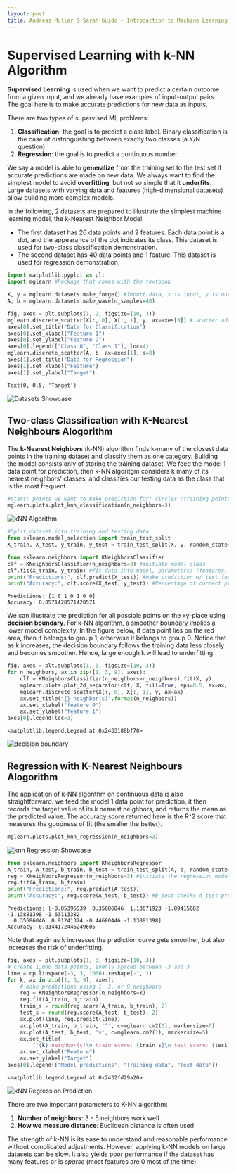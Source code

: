 ```yaml
---
layout: post
title: Andreas Muller & Sarah Guido - Introduction to Machine Learning with Python - Chapter 2.1
---
```

 
# Supervised Learning with k-NN Algorithm

**Supervised Learning** is used when we want to predict a certain outcome from a given input, and we already have examples of input-output pairs. The goal here is to make accurate predictions for new data as inputs.

There are two types of supervised ML problems:
1. **Classification**: the goal is to predict a class label. Binary classification is the case of distringuishing between exactly two classes (a Y/N question).
2. **Regression**: the goal is to predict a continuous number.

We say a model is able to **generalize** from the training set to the test set if accurate predictions are made on new data. We always want to find the simplest model to avoid **overfitting**, but not so simple that it **underfits**. Large datasets with varying data and features (high-dimensional datasets) allow building more complex models.

In the following, 2 datasets are prepared to illustrate the simplest machine learning model, the k-Nearest Neighbor Model:
- The first dataset has 26 data points and 2 features. Each data point is a dot, and the appearance of the dot indicates its class. This dataset is used for two-class classification demonstration.
- The second dataset has 40 data points and 1 feature. This dataset is used for regression demonstration.


```python
import matplotlib.pyplot as plt
import mglearn #Package that comes with the textbook
```


```python
X, y = mglearn.datasets.make_forge() #Import data, x is input, y is output
A, b = mglearn.datasets.make_wave(n_samples=40)

fig, axes = plt.subplots(1, 2, figsize=(10, 3))
mglearn.discrete_scatter(X[:, 0], X[:, 1], y, ax=axes[0]) #.scatter adaptation
axes[0].set_title("Data for Classification")
axes[0].set_xlabel("Feature 1")
axes[0].set_ylabel("Feature 2")
axes[0].legend(["Class 0", "Class 1"], loc=4)
mglearn.discrete_scatter(A, b, ax=axes[1], s=8)
axes[1].set_title("Data for Regression")
axes[1].set_xlabel("Feature")
axes[1].set_ylabel("Target")

```




    Text(0, 0.5, 'Target')




    
![Datasets Showcase](/assets/pictures/Muller_2016_Chapter_2_1_1.png)
    


## Two-class Classification with K-Nearest Neighbours Alogorithm
The **k-Nearest Neighbors** (k-NN) algorithm finds k-many of the closest data points in the training dataset and classify them as one category. Building the model consists only of storing the training dataset. We feed the model 1 data point for prediction, then k-NN algoritgm considers k many of its nearest neighbors' classes, and classifies our testing data as the class that is the most frequent.


```python
#Stars: points we want to make prediction for; circles :training points
mglearn.plots.plot_knn_classification(n_neighbors=3)
```


    
![kNN Algorithm](/assets/pictures/Muller_2016_Chapter_2_1_2.png)
    



```python
#Split dataset into training and testing data
from sklearn.model_selection import train_test_split
X_train, X_test, y_train, y_test = train_test_split(X, y, random_state=0)

from sklearn.neighbors import KNeighborsClassifier
clf = KNeighborsClassifier(n_neighbors=3) #initiate model class
clf.fit(X_train, y_train) #fit data into model, parameters: (features, output)
print("Predictions:", clf.predict(X_test)) #make prediction w/ test feature data
print("Accuracy:", clf.score(X_test, y_test)) #Percentage of correct prediction
```

    Predictions: [1 0 1 0 1 0 0]
    Accuracy: 0.8571428571428571
    

We can illustrate the prediction for all possible points on the xy-place using **decision boundary**. For k-NN algorithm, a smoother boundary implies a lower model complexity. In the figure below, if data point lies on the red area, then it belongs to group 1, otherwise it belongs to group 0. Notice that as k increases, the decision boundary follows the training data less closely and becomes smoother. Hence, large enough k will lead to underfitting.


```python
fig, axes = plt.subplots(1, 3, figsize=(10, 3))
for n_neighbors, ax in zip([1, 3, 9], axes):
    clf = KNeighborsClassifier(n_neighbors=n_neighbors).fit(X, y)
    mglearn.plots.plot_2d_separator(clf, X, fill=True, eps=0.5, ax=ax, alpha=.4)
    mglearn.discrete_scatter(X[:, 0], X[:, 1], y, ax=ax)
    ax.set_title("{} neighbor(s)".format(n_neighbors))
    ax.set_xlabel("feature 0")
    ax.set_ylabel("feature 1")
axes[0].legend(loc=3)
```




    <matplotlib.legend.Legend at 0x2433188bf70>




    
![decision boundary](/assets/pictures/Muller_2016_Chapter_2_1_3.png)
    


## Regression with K-Nearest Neighbours Alogorithm
The application of k-NN algorithm on continuous data is also straightforward: we feed the model 1 data point for prediction, it then records the target value of its k nearest neighbors, and returns the mean as the predicted value. The accuracy score returned here is the R^2 score that measures the goodness of fit (the smaller the better).


```python
mglearn.plots.plot_knn_regression(n_neighbors=3)
```


    
![knn Regression Showcase](/assets/pictures/Muller_2016_Chapter_2_1_4.png)
    



```python
from sklearn.neighbors import KNeighborsRegressor
A_train, A_test, b_train, b_test = train_test_split(A, b, random_state=0)
reg = KNeighborsRegressor(n_neighbors=3) #initiate the regression model
reg.fit(A_train, b_train)
print("Predictions:", reg.predict(A_test))
print("Accuracy:", reg.score(A_test, b_test)) #b_test checks A_test predictions
```

    Predictions: [-0.05396539  0.35686046  1.13671923 -1.89415682 -1.13881398 -1.63113382
      0.35686046  0.91241374 -0.44680446 -1.13881398]
    Accuracy: 0.8344172446249605
    

Note that again as k increases the prediction curve gets smoother, but also increases the risk of underfitting.


```python
fig, axes = plt.subplots(1, 3, figsize=(10, 3))
# create 1,000 data points, evenly spaced between -3 and 3
line = np.linspace(-3, 3, 1000).reshape(-1, 1)
for k, ax in zip([1, 3, 9], axes):
    # make predictions using 1, 3, or 9 neighbors
    reg = KNeighborsRegressor(n_neighbors=k)
    reg.fit(A_train, b_train)
    train_s = round(reg.score(A_train, b_train), 2)
    test_s = round(reg.score(A_test, b_test), 2)
    ax.plot(line, reg.predict(line))
    ax.plot(A_train, b_train, '^', c=mglearn.cm2(0), markersize=5)
    ax.plot(A_test, b_test, 'v', c=mglearn.cm2(1), markersize=5)
    ax.set_title(
        f"{k} neighbor(s)\n train score: {train_s}\n test score: {test_s}")
    ax.set_xlabel("Feature")
    ax.set_ylabel("Target")
axes[0].legend(["Model predictions", "Training data", "Test data"])
```




    <matplotlib.legend.Legend at 0x2432fd29a20>




    
![kNN Regression Prediction](/assets/pictures/Muller_2016_Chapter_2_1_5.png)
    


There are two important parameters to K-NN algorithm:
1. **Number of neighbors**: 3 - 5 neighbors work well
2. **How we measure distance**: Euclidean distance is often used

The strength of k-NN is its ease to understand and reasonable performance without complicated adjustments. However, applying k-NN models on large datasets can be slow. It also yields poor performance if the dataset has many features or is *sparse* (most features are 0 most of the time).
